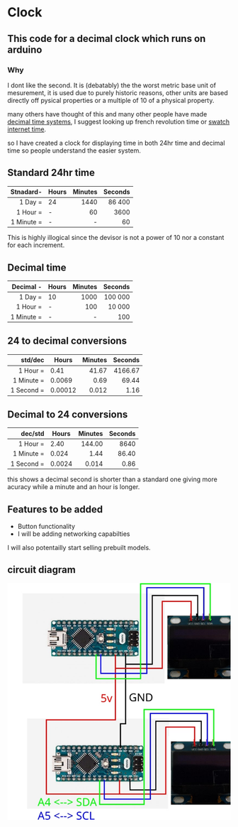 # Clock

## This code for a decimal clock which runs on arduino

### Why

I dont like the second. It is (debatably) the the worst metric base unit of mesurement, it is used due to purely historic reasons, other units are based directly off pysical properties or a multiple of 10 of a physical property.

many others have thought of this and many other people have made [decimal time systems](https://en.wikipedia.org/wiki/Decimal_time), I suggest looking up french revolution time or [swatch internet time](https://en.wikipedia.org/wiki/Swatch_Internet_Time).

so I have created a clock for displaying time in both 24hr time and decimal time so people understand the easier system.

## Standard 24hr time

|Stnadard-|Hours|Minutes|Seconds|
|----------:|-----------------| ------------:|-------------:|
|1 Day =    | 24    | 1440|86 400|
|1 Hour =   |-| 60| 3600|
|1 Minute = |-|-| 60

This is highly illogical since the devisor is not a power of 10 nor a constant for each increment.

## Decimal time

|Decimal -|Hours|Minutes|Seconds|
|----------:|----| ------------:|-------------:|
|1 Day =    | 10 | 1000|100 000 |
|1 Hour  =|-| 100      | 10 000|
|1 Minute = |-|-| 100      |  

## 24 to decimal conversions

|std/dec|Hours|Minutes|Seconds|
|----------:|-------| -------:|-------------:|
|1 Hour =   | 0.41| 41.67| 4166.67|
|1 Minute = | 0.0069| 0.69| 69.44|
|1 Second = | 0.00012| 0.012| 1.16|

## Decimal to 24 conversions

|dec/std|Hours|Minutes|Seconds|
|----------:|-------| -------:|-------------:|
|1 Hour =   | 2.40| 144.00| 8640|
|1 Minute = | 0.024| 1.44| 86.40|
|1 Second = | 0.0024| 0.014| 0.86|

this shows a decimal second is shorter than a standard one giving more acuracy while a minute and an hour is longer.

## Features to be added

* Button functionality
* I will be adding networking capabilties

I will also potentailly start selling prebuilt models.

## circuit diagram

![diagram](https://github.com/etinaude/Decimal-Clock/blob/master/Photos/diagram.jpg)
